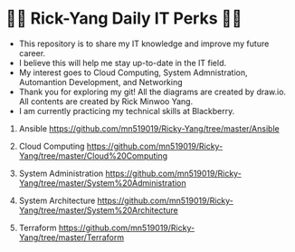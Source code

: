 # 🧑‍💻 Rick-Yang Daily IT Perks 🧑‍💻

- This repository is to share my IT knowledge and improve my future career.
- I believe this will help me stay up-to-date in the IT field. 
- My interest goes to Cloud Computing, System Admnistration, Automantion Development, and Networking
- Thank you for exploring my git! All the diagrams are created by draw.io. All contents are created by Rick Minwoo Yang.
- I am currently practicing my technical skills at Blackberry. 

1. Ansible https://github.com/mn519019/Ricky-Yang/tree/master/Ansible

2. Cloud Computing https://github.com/mn519019/Ricky-Yang/tree/master/Cloud%20Computing

3. System Administration https://github.com/mn519019/Ricky-Yang/tree/master/System%20Administration

4. System Architecture https://github.com/mn519019/Ricky-Yang/tree/master/System%20Architecture

5. Terraform https://github.com/mn519019/Ricky-Yang/tree/master/Terraform
